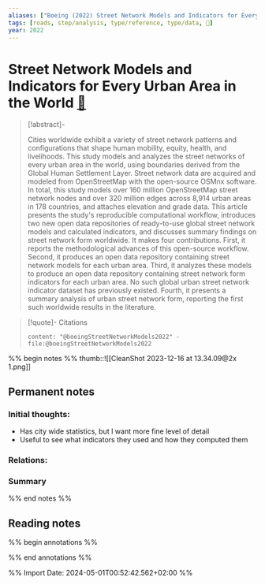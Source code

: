 ```yaml
---
aliases: ["Boeing (2022) Street Network Models and Indicators for Every Urban Area in the World"]
tags: [roads, step/analysis, type/reference, type/data, 🔸]
year: 2022
---
```

# Street Network Models and Indicators for Every Urban Area in the World [📖](zotero://select/library/items/BMPF4VMT)

> [!abstract]-
> 
> Cities worldwide exhibit a variety of street network patterns and configurations that shape human mobility, equity, health, and livelihoods. This study models and analyzes the street networks of every urban area in the world, using boundaries derived from the Global Human Settlement Layer. Street network data are acquired and modeled from OpenStreetMap with the open-source OSMnx software. In total, this study models over 160 million OpenStreetMap street network nodes and over 320 million edges across 8,914 urban areas in 178 countries, and attaches elevation and grade data. This article presents the study's reproducible computational workflow, introduces two new open data repositories of ready-to-use global street network models and calculated indicators, and discusses summary findings on street network form worldwide. It makes four contributions. First, it reports the methodological advances of this open-source workflow. Second, it produces an open data repository containing street network models for each urban area. Third, it analyzes these models to produce an open data repository containing street network form indicators for each urban area. No such global urban street network indicator dataset has previously existed. Fourth, it presents a summary analysis of urban street network form, reporting the first such worldwide results in the literature.
> 

> [!quote]- Citations
> 
> ```query
> content: "@boeingStreetNetworkModels2022" -file:@boeingStreetNetworkModels2022
> ```

%% begin notes %%
thumb::![[CleanShot 2023-12-16 at 13.34.09@2x 1.png]]
## Permanent notes
### Initial thoughts:
- Has city wide statistics, but I want more fine level of detail
- Useful to see what indicators they used and how they computed them

### Relations:


### Summary


%% end notes %%
## Reading notes
%% begin annotations %%

%% end annotations %%



%% Import Date: 2024-05-01T00:52:42.562+02:00 %%
